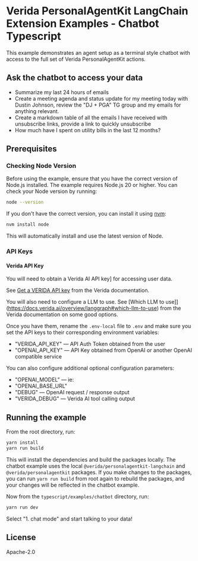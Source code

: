 # Verida PersonalAgentKit LangChain Extension Examples - Chatbot Typescript

This example demonstrates an agent setup as a terminal style chatbot with access to the full set of Verida PersonalAgentKit actions.

## Ask the chatbot to access your data

- Summarize my last 24 hours of emails
- Create a meeting agenda and status update for my meeting today with Dustin Johnson, review the "DJ + PGA" TG group and my emails for anything relevant.
- Create a markdown table of all the emails I have received with unsubscribe links, provide a link to quickly unsubscribe
- How much have I spent on utility bills in the last 12 months?

## Prerequisites

### Checking Node Version

Before using the example, ensure that you have the correct version of Node.js installed. The example requires Node.js 20 or higher. You can check your Node version by running:

```bash
node --version
```

If you don't have the correct version, you can install it using [nvm](https://github.com/nvm-sh/nvm):

```bash
nvm install node
```

This will automatically install and use the latest version of Node.

### API Keys

#### Verida API Key

You will need to obtain a Verida AI API key] for accessing user data.

See [Get a VERIDA API key](https://docs.verida.ai/getting-started/get-an-api-key)
 from the Verida documentation.

You will also need to configure a LLM to use. See [Which LLM to use]](https://docs.verida.ai/overview/langgraph#which-llm-to-use) from the Verida documentation on some good options.


Once you have them, rename the `.env-local` file to `.env` and make sure you set the API keys to their corresponding environment variables:

- "VERIDA_API_KEY" &mdash; API Auth Token obtained from the user
- "OPENAI_API_KEY" &mdash; API Key obtained from OpenAI or another OpenAI compatible service

You can also configure additional optional configuration parameters:

- "OPENAI_MODEL" &mdash; ie: 
- "OPENAI_BASE_URL"
- "DEBUG" &mdash; OpenAI request / response output
- "VERIDA_DEBUG" &mdash; Verida AI tool calling output

## Running the example

From the root directory, run:

```bash
yarn install
yarn run build
```

This will install the dependencies and build the packages locally. The chatbot example uses the local `@verida/personalagentkit-langchain` and `@verida/personalagentkit` packages. If you make changes to the packages, you can run `yarn run build` from root again to rebuild the packages, and your changes will be reflected in the chatbot example.

Now from the `typescript/examples/chatbot` directory, run:

```bash
yarn run dev
```

Select "1. chat mode" and start talking to your data!

## License

Apache-2.0

